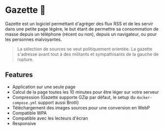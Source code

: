 # Gazette 💌

Gazette est un logiciel permettant d'agréger des flux RSS et de les servir dans une petite page légère, le but étant de permettre sa consommation de masse depuis un téléphone (récent ou non), depuis un navigateur, ou pour les personnes malvoyantes.

> La sélection de sources se veut politiquement orientée. La gazette s'adresse avant tout à des militants et sympathisants de la gauche de rupture.

## Features
- Application sur une seule page
- Calcul de la page toutes les 10 minutes pour être léger sur votre serveur
- Compression (Gazette supporte GZip par défaut, le setup du `docker-compose.yml` support aussi Brotli)
- Téléchargement des images sources pour une conversion en WebP
- Compatible WPA
- Compatible avec les lecteurs d'écran
- Responsive
